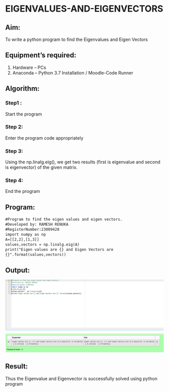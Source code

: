 # EIGENVALUES-AND-EIGENVECTORS
## Aim:
To write a python program to find the Eigenvalues and Eigen Vectors
## Equipment’s required:
1. 	Hardware – PCs
2. 	Anaconda – Python 3.7 Installation / Moodle-Code Runner
## Algorithm:
### Step1 : 
Start the program
### Step 2: 
Enter the program code appropriately
### Step 3:
 Using the np.linalg.eig(),  we get two results (first is eigenvalue and second is eigenvector) of the given matrix.
### Step 4: 
End the program
## Program:
```
#Program to find the eigen values and eigen vectors.
#Developed by: RAMESH RENUKA 
#RegisterNumber:23009428
import numpy as np
A=[[2,2],[1,3]]
values,vectors = np.linalg.eig(A)
print("Eigen values are {} and Eigen Vectors are {}".format(values,vectors))
```

## Output:
![](ev.png)
## Result:
Thus the Eigenvalue and Eigenvector is successfully solved using python program
